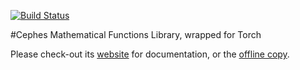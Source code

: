 [![Build Status](https://travis-ci.org/deepmind/torch-cephes.svg?branch=master)](https://travis-ci.org/deepmind/torch-cephes)

#Cephes Mathematical Functions Library, wrapped for Torch

Please check-out its [website](http://deepmind.github.io/torch-cephes) for documentation, or the [offline copy](doc/html/index.html).
